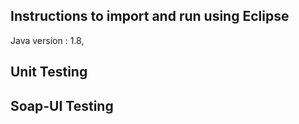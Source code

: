 ## Instructions to import and run using Eclipse
Java version : 1.8,

## Unit Testing

## Soap-UI Testing


